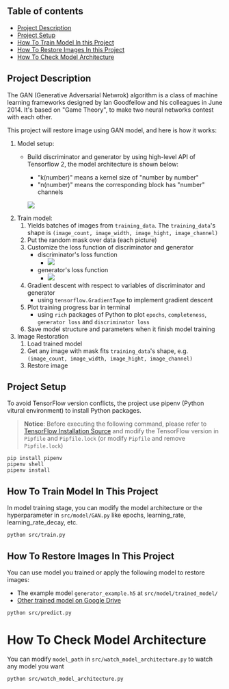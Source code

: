 ## Table of contents
- [Project Description](#project-description)
- [Project Setup](#project-setup)
- [How To Train Model In this Project](#how-to-train-model-in-this-project)
- [How To Restore Images In this Project](#how-to-restore-images-in-this-project)
- [How To Check Model Architecture](#how-to-check-model-architecture)

## Project Description
The GAN (Generative Adversarial Netwrok) algorithm is a class of machine learning frameworks designed by Ian Goodfellow and his colleagues in June 2014. It's based on "Game Theory", to make two neural networks contest with each other.

This project will restore image using GAN model, and here is how it works:
1. Model setup:
    - Build discriminator and generator by using high-level API of Tensorflow 2, the model architecture is shown below:
        - "k(number)" means a kernel size of "number by number"
        - "n(number)" means the corresponding block has "number" channels
        
        ![](https://i.imgur.com/IQHdCC8.png)
2. Train model:
    1. Yields batches of images from `training_data`. The `training_data`'s shape is `(image_count, image_width, image_hight, image_channel)`
    2. Put the random mask over data (each picture)
    3. Customize the loss function of discriminator and generator
        - discriminator's loss function
            - ![](https://i.imgur.com/bd0OoXI.png)
        - generator's loss function
            - ![](https://i.imgur.com/TbQ7Fia.png)
    4. Gradient descent with respect to variables of discriminator and generator
        - using `tensorflow.GradientTape` to implement gradient descent
    5. Plot training progress bar in terminal
        -  using `rich` packages of Python to plot `epochs`, `completeness`, `generator loss` and `discriminator loss`
    6. Save model structure and parameters when it finish model training
3. Image Restoration
    1. Load trained model
    2. Get any image with mask fits `training_data`'s shape, e.g. `(image_count, image_width, image_hight, image_channel)`
    3. Restore image

## Project Setup
To avoid TensorFlow version conflicts, the project use pipenv (Python vitural environment) to install Python packages.

> **Notice**: Before executing the following command, please refer to [TensorFlow Installation Source](https://www.tensorflow.org/install/source#linux) and modify the TensorFlow version in `Pipfile` and `Pipfile.lock` (or modify `Pipfile` and remove `Pipfile.lock`)

```console
pip install pipenv
pipenv shell
pipenv install
```

## How To Train Model In This Project
In model training stage, you can modify the model architecture or the hyperparameter in `src/model/GAN.py` like epochs, learning_rate, learning_rate_decay, etc.

```console
python src/train.py
```

## How To Restore Images In This Project
You can use model you trained or apply the following model to restore images:
- The example model `generator_example.h5` at `src/model/trained_model/` 
- [Other trained model on Google Drive](https://drive.google.com/drive/folders/1d431KDCVXYkCfmrGskXQ5vD4FXIJ8nUH?usp=sharing)

```console
python src/predict.py
```

# How To Check Model Architecture
You can modify `model_path` in `src/watch_model_architecture.py` to watch any model you want

```console
python src/watch_model_architecture.py
```
